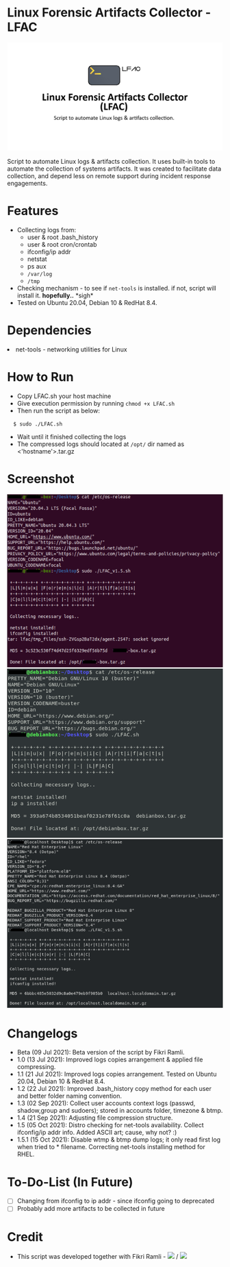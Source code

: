 Linux Forensic Artifacts Collector - LFAC
===
<kbd>![LFAC Logo](/screenshot/LFAC-repo-card.png)</kbd>

Script to automate Linux logs & artifacts collection. It uses built-in tools to automate the collection of systems artifacts. It was created to facilitate data collection, and depend less on remote support during incident response engagements.

Features
===
- Collecting logs from: 
  - user & root .bash_history
  - user & root cron/crontab
  - ifconfig/ip addr
  - netstat
  - ps aux
  - `/var/log`
  - `/tmp`
- Checking mechanism - to see if `net-tools` is installed. if not, script will install it. <b>hopefully..</b> \*sigh\*
- Tested on Ubuntu 20.04, Debian 10 & RedHat 8.4.

Dependencies
===
<li>net-tools - networking utilities for Linux</li>

How to Run
===
 - Copy LFAC.sh your host machine
 - Give execution permission by running `chmod +x LFAC.sh`
 - Then run the script as below:
```
  $ sudo ./LFAC.sh
```
- Wait until it finished collecting the logs
- The compressed logs should located at `/opt/` dir named as <'hostname'>.tar.gz

Screenshot
===
![Ubuntu 20.04](/screenshot/LFAC_Ubuntu20.04.png)
![Debian 10](/screenshot/LFAC_Debian10.png)
![RHEL 8.4](/screenshot/LFAC_RHEL8.4.png)

Changelogs
===
- Beta  (09 Jul 2021): Beta version of the script by Fikri Ramli.
- 1.0   (13 Jul 2021): Improved logs copies arrangement & applied file compressing.
- 1.1   (21 Jul 2021): Improved logs copies arrangement. Tested on Ubuntu 20.04, Debian 10 & RedHat 8.4.
- 1.2   (22 Jul 2021): Improved .bash_history copy method for each user and better folder naming convention.
- 1.3   (02 Sep 2021): Collect user accounts context logs (passwd, shadow,group and sudoers); stored in accounts folder, timezone & btmp.
- 1.4   (21 Sep 2021): Adjusting file compression structure.
- 1.5   (05 Oct 2021): Distro checking for net-tools availability. Collect ifconfig/ip addr info. Added ASCII art; cause, why not? :)
- 1.5.1 (15 Oct 2021): Disable wtmp & btmp dump logs; it only read first log when tried to * filename. Correcting net-tools installing method for RHEL.

To-Do-List (In Future)
===
- [ ] Changing from ifconfig to ip addr - since ifconfig going to deprecated
- [ ] Probably add more artifacts to be collected in future

Credit
===
- This script was developed together with Fikri Ramli - <a href="https://www.linkedin.com/in/fikri-ramli-aba94881/"><img src="https://img.shields.io/badge/LinkedIn-0077B5?style=for-the-badge&logo=linkedin&logoColor=white" /></a> / <a href="https://github.com/frmoncheh/"><img src="https://img.shields.io/badge/GitHub-100000?style=for-the-badge&logo=github&logoColor=white" /></a>

